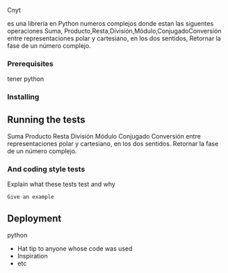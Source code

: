Cnyt

es una librería en Python numeros complejos donde estan las siguentes operaciones Suma, Producto,Resta,División,Módulo,ConjugadoConversión entre representaciones polar y cartesiano, en los dos sentidos, Retornar la fase de un número complejo.


### Prerequisites

tener python

### Installing



## Running the tests

Suma
Producto
Resta
División
Módulo
Conjugado
Conversión entre representaciones polar y cartesiano, en los dos sentidos.
Retornar la fase de un número complejo.

### And coding style tests

Explain what these tests test and why

```
Give an example
```

## Deployment

python





* Hat tip to anyone whose code was used
* Inspiration
* etc

